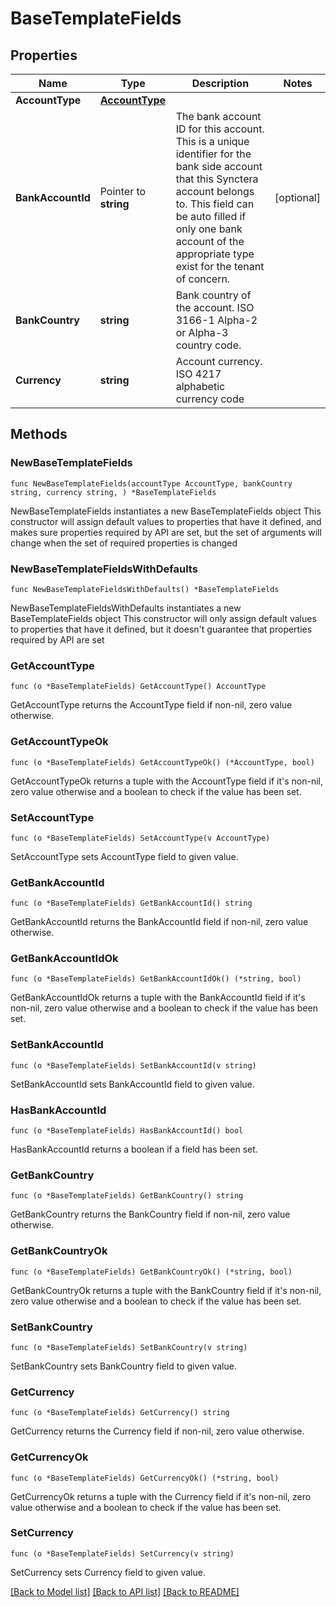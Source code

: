 # BaseTemplateFields

## Properties

Name | Type | Description | Notes
------------ | ------------- | ------------- | -------------
**AccountType** | [**AccountType**](AccountType.md) |  | 
**BankAccountId** | Pointer to **string** | The bank account ID for this account. This is a unique identifier for the bank side account that this Synctera account belongs to. This field can be auto filled if only one bank account of the appropriate type exist for the tenant of concern.  | [optional] 
**BankCountry** | **string** | Bank country of the account. ISO 3166-1 Alpha-2 or Alpha-3 country code. | 
**Currency** | **string** | Account currency. ISO 4217 alphabetic currency code | 

## Methods

### NewBaseTemplateFields

`func NewBaseTemplateFields(accountType AccountType, bankCountry string, currency string, ) *BaseTemplateFields`

NewBaseTemplateFields instantiates a new BaseTemplateFields object
This constructor will assign default values to properties that have it defined,
and makes sure properties required by API are set, but the set of arguments
will change when the set of required properties is changed

### NewBaseTemplateFieldsWithDefaults

`func NewBaseTemplateFieldsWithDefaults() *BaseTemplateFields`

NewBaseTemplateFieldsWithDefaults instantiates a new BaseTemplateFields object
This constructor will only assign default values to properties that have it defined,
but it doesn't guarantee that properties required by API are set

### GetAccountType

`func (o *BaseTemplateFields) GetAccountType() AccountType`

GetAccountType returns the AccountType field if non-nil, zero value otherwise.

### GetAccountTypeOk

`func (o *BaseTemplateFields) GetAccountTypeOk() (*AccountType, bool)`

GetAccountTypeOk returns a tuple with the AccountType field if it's non-nil, zero value otherwise
and a boolean to check if the value has been set.

### SetAccountType

`func (o *BaseTemplateFields) SetAccountType(v AccountType)`

SetAccountType sets AccountType field to given value.


### GetBankAccountId

`func (o *BaseTemplateFields) GetBankAccountId() string`

GetBankAccountId returns the BankAccountId field if non-nil, zero value otherwise.

### GetBankAccountIdOk

`func (o *BaseTemplateFields) GetBankAccountIdOk() (*string, bool)`

GetBankAccountIdOk returns a tuple with the BankAccountId field if it's non-nil, zero value otherwise
and a boolean to check if the value has been set.

### SetBankAccountId

`func (o *BaseTemplateFields) SetBankAccountId(v string)`

SetBankAccountId sets BankAccountId field to given value.

### HasBankAccountId

`func (o *BaseTemplateFields) HasBankAccountId() bool`

HasBankAccountId returns a boolean if a field has been set.

### GetBankCountry

`func (o *BaseTemplateFields) GetBankCountry() string`

GetBankCountry returns the BankCountry field if non-nil, zero value otherwise.

### GetBankCountryOk

`func (o *BaseTemplateFields) GetBankCountryOk() (*string, bool)`

GetBankCountryOk returns a tuple with the BankCountry field if it's non-nil, zero value otherwise
and a boolean to check if the value has been set.

### SetBankCountry

`func (o *BaseTemplateFields) SetBankCountry(v string)`

SetBankCountry sets BankCountry field to given value.


### GetCurrency

`func (o *BaseTemplateFields) GetCurrency() string`

GetCurrency returns the Currency field if non-nil, zero value otherwise.

### GetCurrencyOk

`func (o *BaseTemplateFields) GetCurrencyOk() (*string, bool)`

GetCurrencyOk returns a tuple with the Currency field if it's non-nil, zero value otherwise
and a boolean to check if the value has been set.

### SetCurrency

`func (o *BaseTemplateFields) SetCurrency(v string)`

SetCurrency sets Currency field to given value.



[[Back to Model list]](../README.md#documentation-for-models) [[Back to API list]](../README.md#documentation-for-api-endpoints) [[Back to README]](../README.md)


